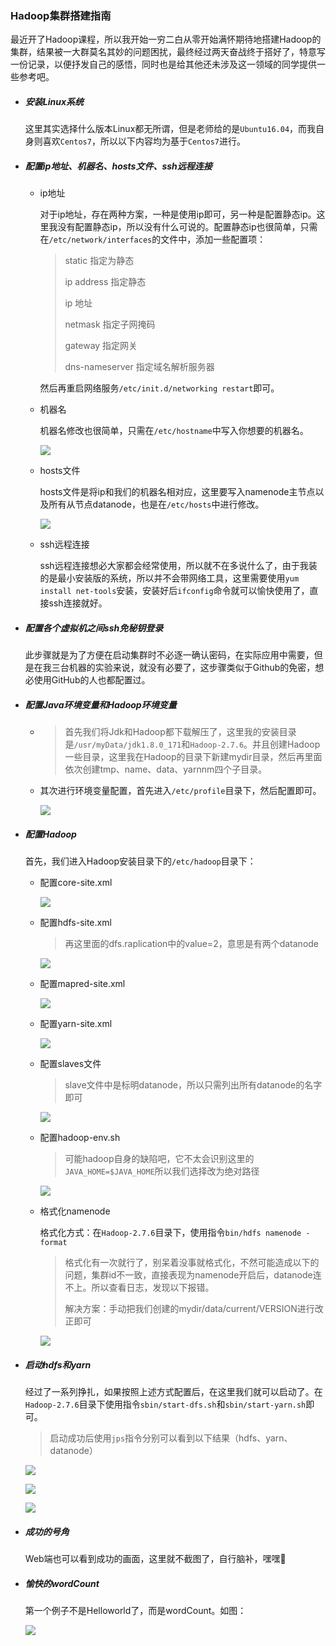 ### Hadoop集群搭建指南

最近开了Hadoop课程，所以我开始一穷二白从零开始满怀期待地搭建Hadoop的集群，结果被一大群莫名其妙的问题困扰，最终经过两天奋战终于搭好了，特意写一份记录，以便抒发自己的感悟，同时也是给其他还未涉及这一领域的同学提供一些参考吧。

- ##### 安装Linux系统

  这里其实选择什么版本Linux都无所谓，但是老师给的是`Ubuntu16.04`，而我自身则喜欢`Centos7`，所以以下内容均为基于`Centos7`进行。

- ##### 配置ip地址、机器名、hosts文件、ssh远程连接

  - ip地址

    对于ip地址，存在两种方案，一种是使用ip即可，另一种是配置静态ip。这里我没有配置静态ip，所以没有什么可说的。配置静态ip也很简单，只需在`/etc/network/interfaces`的文件中，添加一些配置项：

    > static 指定为静态 
    >
    > ip address 指定静态 
    >
    > ip 地址 
    >
    > netmask 指定子网掩码 
    >
    > gateway 指定网关 
    >
    > dns-nameserver 指定域名解析服务器  

    然后再重启网络服务`/etc/init.d/networking restart`即可。

  - 机器名

    机器名修改也很简单，只需在`/etc/hostname`中写入你想要的机器名。

    ![](https://github.com/miaosann/Hadoop_Project/blob/master/Hadoop集群搭建/img/hostname.PNG)

  - hosts文件

    hosts文件是将ip和我们的机器名相对应，这里要写入namenode主节点以及所有从节点datanode，也是在`/etc/hosts`中进行修改。

    ![](https://github.com/miaosann/Hadoop_Project/blob/master/Hadoop集群搭建/img/hosts.PNG)

  - ssh远程连接

    ssh远程连接想必大家都会经常使用，所以就不在多说什么了，由于我装的是最小安装版的系统，所以并不会带网络工具，这里需要使用`yum install net-tools`安装，安装好后`ifconfig`命令就可以愉快使用了，直接ssh连接就好。

- ##### 配置各个虚拟机之间ssh免秘钥登录

  此步骤就是为了方便在启动集群时不必逐一确认密码，在实际应用中需要，但是在我三台机器的实验来说，就没有必要了，这步骤类似于Github的免密，想必使用GitHub的人也都配置过。

- ##### 配置Java环境变量和Hadoop环境变量

  - > 首先我们将Jdk和Hadoop都下载解压了，这里我的安装目录是`/usr/myData/jdk1.8.0_171`和`Hadoop-2.7.6`。并且创建Hadoop一些目录，这里我在Hadoop的目录下新建mydir目录，然后再里面依次创建tmp、name、data、yarnnm四个子目录。

  - 其次进行环境变量配置，首先进入`/etc/profile`目录下，然后配置即可。

    ![](https://github.com/miaosann/Hadoop_Project/blob/master/Hadoop集群搭建/img/env.PNG)

- ##### 配置Hadoop

  首先，我们进入Hadoop安装目录下的`/etc/hadoop`目录下：

  - 配置core-site.xml

    ![](https://github.com/miaosann/Hadoop_Project/blob/master/Hadoop集群搭建/img/core-site.PNG)

  - 配置hdfs-site.xml

    > 再这里面的dfs.raplication中的value=2，意思是有两个datanode

    ![](https://github.com/miaosann/Hadoop_Project/blob/master/Hadoop集群搭建/img/hdfs-site.PNG)

  - 配置mapred-site.xml

    ![](https://github.com/miaosann/Hadoop_Project/blob/master/Hadoop集群搭建/img/mapred-site.PNG)

  - 配置yarn-site.xml

    ![](https://github.com/miaosann/Hadoop_Project/blob/master/Hadoop集群搭建/img/yarn-site.PNG)

  - 配置slaves文件

    > slave文件中是标明datanode，所以只需列出所有datanode的名字即可

    ![](https://github.com/miaosann/Hadoop_Project/blob/master/Hadoop集群搭建/img/slave.PNG)

  - 配置hadoop-env.sh

    > 可能hadoop自身的缺陷吧，它不太会识别这里的`JAVA_HOME=$JAVA_HOME`所以我们选择改为绝对路径

    ![](https://github.com/miaosann/Hadoop_Project/blob/master/Hadoop集群搭建/img/hadoop-env.PNG)

  - 格式化namenode

    格式化方式：在`Hadoop-2.7.6`目录下，使用指令`bin/hdfs namenode -format`

    > 格式化有一次就行了，别呆着没事就格式化，不然可能造成以下的问题，集群id不一致，直接表现为namenode开启后，datanode连不上。所以查看日志，发现以下报错。
    >
    > 解决方案：手动把我们创建的mydir/data/current/VERSION进行改正即可

    ![](https://github.com/miaosann/Hadoop_Project/blob/master/Hadoop集群搭建/img/erro.PNG)

- ##### 启动hdfs和yarn

  经过了一系列挣扎，如果按照上述方式配置后，在这里我们就可以启动了。在`Hadoop-2.7.6`目录下使用指令`sbin/start-dfs.sh`和`sbin/start-yarn.sh`即可。

  > 启动成功后使用`jps`指令分别可以看到以下结果（hdfs、yarn、datanode）

  ![](https://github.com/miaosann/Hadoop_Project/blob/master/Hadoop集群搭建/img/start1.PNG)

  ![](https://github.com/miaosann/Hadoop_Project/blob/master/Hadoop集群搭建/img/start2.PNG)

  ![](https://github.com/miaosann/Hadoop_Project/blob/master/Hadoop集群搭建/img/datanode_start.PNG)
  
- ##### 成功的号角

  Web端也可以看到成功的画面，这里就不截图了，自行脑补，嘿嘿🤭
  
- ##### 愉快的wordCount

  第一个例子不是Helloworld了，而是wordCount。如图：
  
  ![](https://github.com/miaosann/Hadoop_Project/blob/master/Hadoop集群搭建/img/run.PNG)
